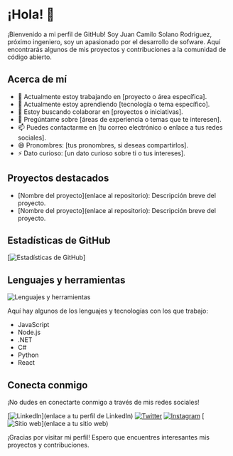 # ¡Hola! 👋

¡Bienvenido a mi perfil de GitHub! Soy Juan Camilo Solano Rodriguez, próximo ingeniero, soy un apasionado por el desarrollo de sofware. Aquí encontrarás algunos de mis proyectos y contribuciones a la comunidad de código abierto.

## Acerca de mí
- 🔭 Actualmente estoy trabajando en [proyecto o área específica].
- 🌱 Actualmente estoy aprendiendo [tecnología o tema específico].
- 👯 Estoy buscando colaborar en [proyectos o iniciativas].
- 💬 Pregúntame sobre [áreas de experiencia o temas que te interesen].
- 📫 Puedes contactarme en [tu correo electrónico o enlace a tus redes sociales].
- 😄 Pronombres: [tus pronombres, si deseas compartirlos].
- ⚡ Dato curioso: [un dato curioso sobre ti o tus intereses].

## Proyectos destacados
- [Nombre del proyecto](enlace al repositorio): Descripción breve del proyecto.
- [Nombre del proyecto](enlace al repositorio): Descripción breve del proyecto.

## Estadísticas de GitHub
[![Estadísticas de GitHub](https://github-readme-stats.vercel.app/api?username=Camilocsr&show_icons=true&theme=radical)]

## Lenguajes y herramientas
![Lenguajes y herramientas](https://github-readme-stats.vercel.app/api/top-langs/?username=Camilocsr&layout=compact&theme=radical)

Aquí hay algunos de los lenguajes y tecnologías con los que trabajo:

- JavaScript
- Node.js
- .NET
- C#
- Python
- React

## Conecta conmigo
¡No dudes en conectarte conmigo a través de mis redes sociales!

[![LinkedIn](https://img.shields.io/badge/LinkedIn-tu_usuario-blue)](enlace a tu perfil de LinkedIn)
[![Twitter](https://img.shields.io/badge/Facebook-camilosolanorodriguez-blue)](https://www.facebook.com/profile.php/?id=100023768829242)
[![Instagram](https://img.shields.io/badge/Instagram-camilosolanoro-purple)](https://www.instagram.com/camilosolanoro)
[![Sitio web](https://img.shields.io/badge/Sitio%20web-tusitio.com-blue)](enlace a tu sitio web)

¡Gracias por visitar mi perfil! Espero que encuentres interesantes mis proyectos y contribuciones.
